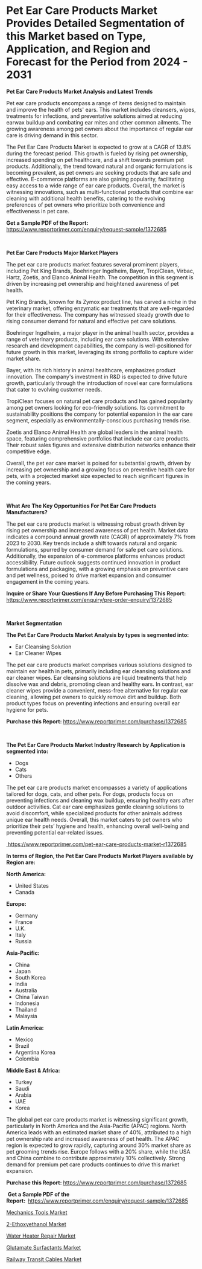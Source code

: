 <p><h1>Pet Ear Care Products Market Provides Detailed Segmentation of this Market based on Type, Application, and Region and Forecast for the Period from 2024 - 2031</h1></p><p><strong>Pet Ear Care Products Market Analysis and Latest Trends</strong></p>
<p><p>Pet ear care products encompass a range of items designed to maintain and improve the health of pets' ears. This market includes cleansers, wipes, treatments for infections, and preventative solutions aimed at reducing earwax buildup and combating ear mites and other common ailments. The growing awareness among pet owners about the importance of regular ear care is driving demand in this sector.</p><p>The Pet Ear Care Products Market is expected to grow at a CAGR of 13.8% during the forecast period. This growth is fueled by rising pet ownership, increased spending on pet healthcare, and a shift towards premium pet products. Additionally, the trend toward natural and organic formulations is becoming prevalent, as pet owners are seeking products that are safe and effective. E-commerce platforms are also gaining popularity, facilitating easy access to a wide range of ear care products. Overall, the market is witnessing innovations, such as multi-functional products that combine ear cleaning with additional health benefits, catering to the evolving preferences of pet owners who prioritize both convenience and effectiveness in pet care.</p></p>
<p><strong>Get a Sample PDF of the Report:&nbsp;</strong> <a href="https://www.reportprimer.com/enquiry/request-sample/1372685">https://www.reportprimer.com/enquiry/request-sample/1372685</a></p>
<p>&nbsp;</p>
<p><strong>Pet Ear Care Products Major Market Players</strong></p>
<p><p>The pet ear care products market features several prominent players, including Pet King Brands, Boehringer Ingelheim, Bayer, TropiClean, Virbac, Hartz, Zoetis, and Elanco Animal Health. The competition in this segment is driven by increasing pet ownership and heightened awareness of pet health.</p><p>Pet King Brands, known for its Zymox product line, has carved a niche in the veterinary market, offering enzymatic ear treatments that are well-regarded for their effectiveness. The company has witnessed steady growth due to rising consumer demand for natural and effective pet care solutions.</p><p>Boehringer Ingelheim, a major player in the animal health sector, provides a range of veterinary products, including ear care solutions. With extensive research and development capabilities, the company is well-positioned for future growth in this market, leveraging its strong portfolio to capture wider market share.</p><p>Bayer, with its rich history in animal healthcare, emphasizes product innovation. The company's investment in R&D is expected to drive future growth, particularly through the introduction of novel ear care formulations that cater to evolving customer needs.</p><p>TropiClean focuses on natural pet care products and has gained popularity among pet owners looking for eco-friendly solutions. Its commitment to sustainability positions the company for potential expansion in the ear care segment, especially as environmentally-conscious purchasing trends rise.</p><p>Zoetis and Elanco Animal Health are global leaders in the animal health space, featuring comprehensive portfolios that include ear care products. Their robust sales figures and extensive distribution networks enhance their competitive edge.</p><p>Overall, the pet ear care market is poised for substantial growth, driven by increasing pet ownership and a growing focus on preventive health care for pets, with a projected market size expected to reach significant figures in the coming years.</p></p>
<p>&nbsp;</p>
<p><strong>What Are The Key Opportunities For Pet Ear Care Products Manufacturers?</strong></p>
<p><p>The pet ear care products market is witnessing robust growth driven by rising pet ownership and increased awareness of pet health. Market data indicates a compound annual growth rate (CAGR) of approximately 7% from 2023 to 2030. Key trends include a shift towards natural and organic formulations, spurred by consumer demand for safe pet care solutions. Additionally, the expansion of e-commerce platforms enhances product accessibility. Future outlook suggests continued innovation in product formulations and packaging, with a growing emphasis on preventive care and pet wellness, poised to drive market expansion and consumer engagement in the coming years.</p></p>
<p><strong>Inquire or Share Your Questions If Any Before Purchasing This Report:</strong> <a href="https://www.reportprimer.com/enquiry/pre-order-enquiry/1372685">https://www.reportprimer.com/enquiry/pre-order-enquiry/1372685</a></p>
<p>&nbsp;</p>
<p><strong>Market Segmentation</strong></p>
<p><strong>The Pet Ear Care Products Market Analysis by types is segmented into:</strong></p>
<p><ul><li>Ear Cleansing Solution</li><li>Ear Cleaner Wipes</li></ul></p>
<p><p>The pet ear care products market comprises various solutions designed to maintain ear health in pets, primarily including ear cleansing solutions and ear cleaner wipes. Ear cleansing solutions are liquid treatments that help dissolve wax and debris, promoting clean and healthy ears. In contrast, ear cleaner wipes provide a convenient, mess-free alternative for regular ear cleaning, allowing pet owners to quickly remove dirt and buildup. Both product types focus on preventing infections and ensuring overall ear hygiene for pets.</p></p>
<p><strong>Purchase this Report:&nbsp;</strong><a href="https://www.reportprimer.com/purchase/1372685">https://www.reportprimer.com/purchase/1372685</a></p>
<p>&nbsp;</p>
<p><strong>The Pet Ear Care Products Market Industry Research by Application is segmented into:</strong></p>
<p><ul><li>Dogs</li><li>Cats</li><li>Others</li></ul></p>
<p><p>The pet ear care products market encompasses a variety of applications tailored for dogs, cats, and other pets. For dogs, products focus on preventing infections and cleaning wax buildup, ensuring healthy ears after outdoor activities. Cat ear care emphasizes gentle cleaning solutions to avoid discomfort, while specialized products for other animals address unique ear health needs. Overall, this market caters to pet owners who prioritize their pets’ hygiene and health, enhancing overall well-being and preventing potential ear-related issues.</p></p>
<p><a href="https://www.reportprimer.com/pet-ear-care-products-market-r1372685">&nbsp;https://www.reportprimer.com/pet-ear-care-products-market-r1372685</a></p>
<p><strong>In terms of Region, the Pet Ear Care Products Market Players available by Region are:</strong></p>
<p>
    <p> <strong> North America: </strong>
        <ul>
            <li>United States</li>
            <li>Canada</li>
        </ul>
        </p> 
    <p> <strong> Europe: </strong>
        <ul>
            <li>Germany</li>
            <li>France</li>
            <li>U.K.</li>
            <li>Italy</li>
            <li>Russia</li>
        </ul>
        </p> 
    <p> <strong> Asia-Pacific: </strong>
        <ul>
            <li>China</li>
            <li>Japan</li>
            <li>South Korea</li>
            <li>India</li>
            <li>Australia</li>
            <li>China Taiwan</li>
            <li>Indonesia</li>
            <li>Thailand</li>
            <li>Malaysia</li>
        </ul>
        </p> 
    <p> <strong> Latin America: </strong>
        <ul>
            <li>Mexico</li>
            <li>Brazil</li>
            <li>Argentina Korea</li>
            <li>Colombia</li>
        </ul>
        </p> 
    <p> <strong> Middle East & Africa: </strong>
        <ul>
            <li>Turkey</li>
            <li>Saudi</li>
            <li>Arabia</li>
            <li>UAE</li>
            <li>Korea</li>
        </ul>
    </p>
    </p>
<p><p>The global pet ear care products market is witnessing significant growth, particularly in North America and the Asia-Pacific (APAC) regions. North America leads with an estimated market share of 40%, attributed to a high pet ownership rate and increased awareness of pet health. The APAC region is expected to grow rapidly, capturing around 30% market share as pet grooming trends rise. Europe follows with a 20% share, while the USA and China combine to contribute approximately 10% collectively. Strong demand for premium pet care products continues to drive this market expansion.</p></p>
<p><strong>Purchase this Report: </strong><a href="https://www.reportprimer.com/purchase/1372685">https://www.reportprimer.com/purchase/1372685</a></p>
<p>&nbsp;<strong>Get a Sample PDF of the Report:&nbsp;&nbsp;</strong><a href="https://www.reportprimer.com/enquiry/request-sample/1372685">https://www.reportprimer.com/enquiry/request-sample/1372685</a></p>
<p><strong></strong></p>
<p><p><a href="https://medium.com/@garyrankliznmwoxff/mechanics-tools-market-research-report-exploring-market-size-and-revenue-analysis-for-mechanics-9ce879ed79ee?postPublishedType=repub">Mechanics Tools Market</a></p><p><a href="https://issuu.com/reportprime-2/docs/2-ethoxyethanol-market-size-2030.pp_cd8734ca242652">2-Ethoxyethanol Market</a></p><p><a href="https://www.linkedin.com/pulse/global-water-heater-repair-industry-analysis-share-growth-rqxcc">Water Heater Repair Market</a></p><p><a href="https://issuu.com/reportprime-2/docs/glutamate-surfactants-market-size-2_a9152226a962ee">Glutamate Surfactants Market</a></p><p><a href="https://medium.com/@garyrankliznmwoxff/railway-transit-cables-market-global-market-insights-and-sales-trends-2024-to-2031-de5e7390bcfa?postPublishedType=repub">Railway Transit Cables Market</a></p></p>